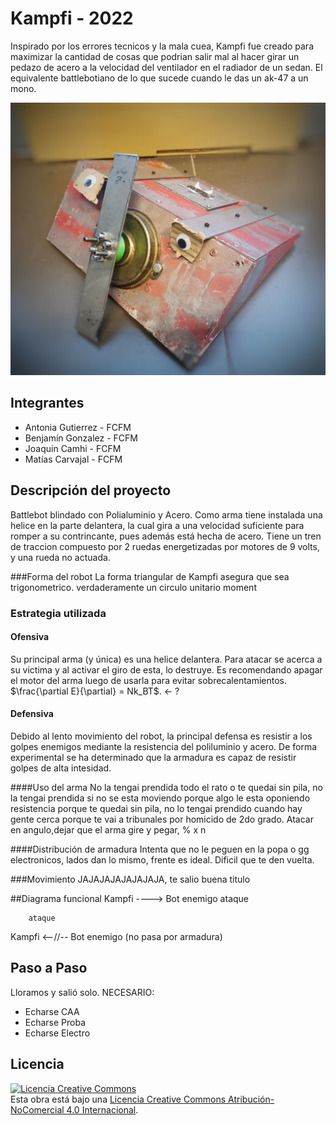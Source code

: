 # Kampfi - 2022
Inspirado por los errores tecnicos y la mala cuea, Kampfi fue creado para maximizar la cantidad de cosas que podrian salir mal al hacer girar un pedazo de acero a la velocidad del ventilador en el radiador de un sedan. El equivalente battlebotiano de lo que sucede cuando le das un ak-47 a un mono.

![Kampfi](/multimedia/IMG_20221129_155900-01.jpeg)

## Integrantes
- Antonia Gutierrez - FCFM
- Benjamín Gonzalez - FCFM
- Joaquin Camhi - FCFM
- Matías Carvajal - FCFM

## Descripción del proyecto
Battlebot blindado con Polialuminio y Acero. Como arma tiene instalada una helice en la parte delantera, la cual gira a una velocidad suficiente para romper a su contrincante, pues además está hecha de acero. Tiene un tren de traccion compuesto por 2 ruedas energetizadas por motores de 9 volts, y una rueda no actuada. 

###Forma del robot
La forma triangular de Kampfi asegura que sea trigonometrico. verdaderamente un circulo unitario moment

### Estrategia utilizada
#### Ofensiva
Su principal arma (y única) es una helice delantera. Para atacar se acerca a su victima y al activar el giro de esta, lo destruye. Es recomendando apagar el motor del arma luego de usarla para evitar sobrecalentamientos. $\frac{\partial E}{\partial} = Nk_BT$. <- ?

#### Defensiva
Debido al lento movimiento del robot, la principal defensa es resistir a los golpes enemigos mediante la resistencia del poliluminio y acero. De forma experimental se ha determinado que la armadura es capaz de resistir golpes de alta intesidad.

####Uso del arma
No la tengai prendida todo el rato o te quedai sin pila, no la tengai prendida si no se esta moviendo porque algo le esta oponiendo resistencia porque te quedai sin pila, no lo tengai prendido cuando hay gente cerca porque te vai a tribunales por homicido de 2do grado. Atacar en angulo,dejar que el arma gire y pegar, % x n

####Distribución de armadura
Intenta que no le peguen en la popa o gg electronicos, lados dan lo mismo, frente es ideal. Dificil que te den vuelta.

###Movimiento
JAJAJAJAJAJAJAJA, te salio buena titulo

##Diagrama funcional
Kampfi ----> Bot enemigo
      ataque
      
        ataque
Kampfi <--//-- Bot enemigo
 (no pasa por armadura)

## Paso a Paso
Lloramos y salió solo.
NECESARIO:
- Echarse CAA
- Echarse Proba
- Echarse Electro

## Licencia
<a rel="license" href="http://creativecommons.org/licenses/by-nc/4.0/"><img alt="Licencia Creative Commons" style="border-width:0" src="https://i.creativecommons.org/l/by-nc/4.0/88x31.png" /></a><br />Esta obra está bajo una <a rel="license" href="http://creativecommons.org/licenses/by-nc/4.0/">Licencia Creative Commons Atribución-NoComercial 4.0 Internacional</a>.
